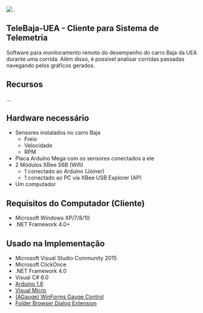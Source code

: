 <p align="center">
  <img src="https://dl.dropbox.com/s/8bx2xylncyaisph/logo-baja.png?dl=0" align="left" />
</p>

.


TeleBaja-UEA - Cliente para Sistema de Telemetria
-----

Software para monitoramento remoto do desempenho do carro Baja da UEA durante uma corrida. Além disso, é possível analisar corridas passadas navegando pelos gráficos gerados.

Recursos
-----

...

Hardware necessário
-----

- Sensores instalados no carro Baja
  - Freio
  - Velocidade
  - RPM
- Placa Arduino Mega com os sensores conectados a ele
- 2 Módulos XBee S6B (Wifi)
  - 1 conectado ao Arduino (Joiner)
  - 1 conectado ao PC via XBee USB Explorer (AP)
- Um computador

Requisitos do Computador (Cliente)
-----

- Microsoft Windows XP/7/8/10
- .NET Framework 4.0+

Usado na Implementação
----

- Microsoft Visual Studio Community 2015
- Microsoft ClickOnce
- .NET Framework 4.0
- Visual C# 6.0
- [Arduino 1.6](https://www.arduino.cc/en/Main/Software)
- [Visual Micro](http://www.visualmicro.com/page/Arduino-Visual-Studio-Downloads.aspx)
- [(AGauge) WinForms Gauge Control](http://www.codeproject.com/Articles/448721/AGauge-WinForms-Gauge-Control)
- [Folder Browser Dialog Extension](http://dotnetzip.codeplex.com/SourceControl/changeset/view/29832#432677)
